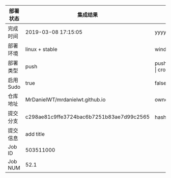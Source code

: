 部署状态 | 集成结果 | 参考值
---|---|---
完成时间 | 2019-03-08 17:15:05 | yyyy-mm-dd hh:mm:ss
部署环境 | linux + stable | window \| linux + stable
部署类型 | push | push \| pull_request \| api \| cron
启用Sudo | true | false \| true
仓库地址 | MrDanielWT/mrdanielwt.github.io | owner_name/repo_name
提交分支 | c298ae81c9ffe3724bac6b7251b83ae7d99c2565 | hash 16位
提交信息 | add title |
Job ID   | 503511000 |
Job NUM  | 52.1 |
